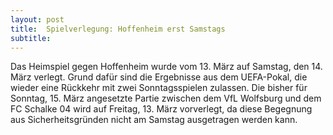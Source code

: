 ```yaml
---
layout: post
title:  Spielverlegung: Hoffenheim erst Samstags
subtitle:  
---
```


Das Heimspiel gegen Hoffenheim wurde vom 13. März auf Samstag, den 14. März verlegt. Grund dafür sind die Ergebnisse aus dem UEFA-Pokal, die wieder eine Rückkehr mit zwei Sonntagsspielen zulassen. Die bisher für Sonntag, 15. März angesetzte Partie zwischen dem VfL Wolfsburg und dem FC Schalke 04 wird auf Freitag, 13. März vorverlegt, da diese Begegnung aus Sicherheitsgründen nicht am Samstag ausgetragen werden kann.


